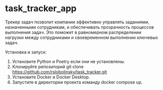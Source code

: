 # task_tracker_app

Трекер задач позволит компании эффективно управлять заданиями, назначенными сотрудникам, и обеспечивать прозрачность
процессов выполнения задач. Это поможет в равномерном распределении нагрузки между сотрудниками и своевременном
выполнении ключевых задач.

Установка и запуск:
1) Установите Python и Poetry если они не установлены.
2) Клонируйте репозиторий git clone https://github.com/rslobolinsky/task_tracker.git
3) Установите Docker и Docker Desktop.
4) Запустите в директории проекта команду docker compose up.